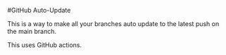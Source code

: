#GitHub Auto-Update

This is a way to make all your branches auto update to the latest push on the main branch.

This uses GitHub actions. 